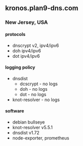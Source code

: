 ## kronos.plan9-dns.com
### New Jersey, USA

#### protocols
- dnscrypt v2, ipv4/ipv6
- doh ipv4/ipv6
- dot ipv4/ipv6

#### logging policy
- dnsdist
  - dcscrypt - no logs
  - doh - no logs
  - dot - no logs
- knot-resolver - no logs

#### software
- debian bullseye
- knot-resolver v5.5.1
- dnsdist v1.72
- node-exporter, prometheus
